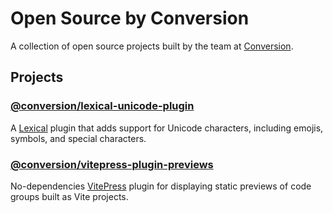 # Open Source by Conversion

A collection of open source projects built by the team at [Conversion](https://conversion.com).

## Projects

### [@conversion/lexical-unicode-plugin](./packages/lexical-unicode-plugin)

A [Lexical](https://lexical.dev/) plugin that adds support for Unicode characters, including emojis, symbols, and special characters.

### [@conversion/vitepress-plugin-previews](./packages/vitepress-plugin-previews)

No-dependencies [VitePress](https://vitepress.dev/) plugin for displaying static previews of code groups built as Vite projects.
